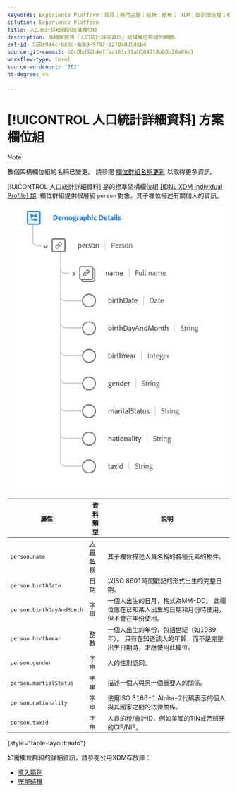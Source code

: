 ```yaml
---
keywords: Experience Platform；首頁；熱門主題；結構；結構； XDM；個別設定檔；欄位；結構；結構；結構設計；欄位群組；欄位群組；人員；人員詳細資訊；人員；
solution: Experience Platform
title: 人口統計詳細資訊結構欄位組
description: 本檔案提供「人口統計詳細資料」結構欄位群組的概觀。
exl-id: 588c044c-b80d-4cb9-9f97-92f040d54bb4
source-git-commit: 60c0bd62b4effaa161c61ab304718ab8c20a06e1
workflow-type: tm+mt
source-wordcount: '282'
ht-degree: 4%

---
```



# [!UICONTROL 人口統計詳細資料] 方案欄位組

>[!NOTE]
>
>數個架構欄位組的名稱已變更。 請參閱 [欄位群組名稱更新](../name-updates.md) 以取得更多資訊。

[!UICONTROL 人口統計詳細資料] 是的標準架構欄位組 [[!DNL XDM Individual Profile] 類](../../classes/individual-profile.md). 欄位群組提供根層級 `person` 對象，其子欄位描述有關個人的資訊。

![](../../images/field-groups/demographic-details.png)

| 屬性 | 資料類型 | 說明 |
| --- | --- | --- |
| `person.name` | [人員名稱](../../data-types/person-name.md) | 其子欄位描述人員名稱的各種元素的物件。 |
| `person.birthDate` | 日期 | 以ISO 8601時間戳記的形式出生的完整日期。 |
| `person.birthDayAndMonth` | 字串 | 一個人出生的日月，格式為MM-DD。 此欄位應在已知某人出生的日期和月份時使用，但不會在年份使用。 |
| `person.birthYear` | 整數 | 一個人出生的年份，包括世紀（如1989年）。 只有在知道該人的年齡，而不是完整出生日期時，才應使用此欄位。 |
| `person.gender` | 字串 | 人的性別認同。 |
| `person.martialStatus` | 字串 | 描述一個人與另一個重要人的關係。 |
| `person.nationality` | 字串 | 使用ISO 3166-1 Alpha-2代碼表示的個人與其國家之間的法律關係。 |
| `person.taxId` | 字串 | 人員的稅/會計ID，例如美國的TIN或西班牙的CIF/NIF。 |

{style=&quot;table-layout:auto&quot;}

如需欄位群組的詳細資訊，請參閱公用XDM存放庫：

* [填入範例](https://github.com/adobe/xdm/blob/master/components/fieldgroups/profile/profile-person-details.example.1.json)
* [完整結構](https://github.com/adobe/xdm/blob/master/components/fieldgroups/profile/profile-person-details.schema.json)